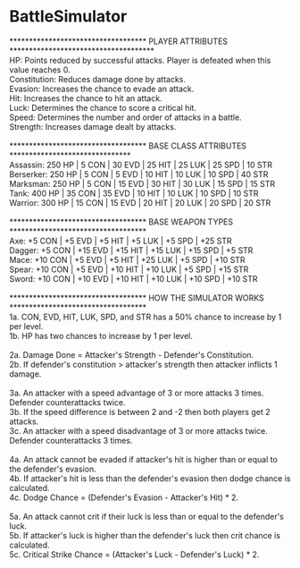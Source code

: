 BattleSimulator
===============
*********************************** PLAYER ATTRIBUTES *************************************<br>
HP: Points reduced by successful attacks. Player is defeated when this value reaches 0.<br>
Constitution: Reduces damage done by attacks.<br>
Evasion: Increases the chance to evade an attack.<br>
Hit: Increases the chance to hit an attack.<br>
Luck: Determines the chance to score a critical hit.<br>
Speed: Determines the number and order of attacks in a battle.<br>
Strength: Increases damage dealt by attacks.<br>
<br>
*********************************** BASE CLASS ATTRIBUTES *******************************<br>
Assassin: 250 HP  |  5 CON  |  30 EVD  |  25 HIT  |  25 LUK  |  25 SPD  |  10 STR<br>
Berserker: 250 HP  |  5 CON  |  5 EVD  |  10 HIT  |  10 LUK  |  10 SPD  |  40 STR<br>
Marksman: 250 HP  |  5 CON  |  15 EVD  |  30 HIT  |  30 LUK  |  15 SPD  |  15 STR<br>
Tank: 400 HP  |  35 CON  |  35 EVD  |  10 HIT  |  10 LUK  |  10 SPD  |  10 STR<br>
Warrior: 300 HP  |  15 CON  |  15 EVD  |  20 HIT  |  20 LUK  |  20 SPD  |  20 STR<br>
<br>
*********************************** BASE WEAPON TYPES ***********************************<br>
Axe: +5 CON  |  +5 EVD  |  +5 HIT  |  +5 LUK  |  +5 SPD  |  +25 STR<br>
Dagger: +5 CON  |  +15 EVD  |  +15 HIT  |  +15 LUK  |  +15 SPD  |  +5 STR<br>
Mace: +10 CON  |  +5 EVD  |  +5 HIT  |  +25 LUK  |  +5 SPD  |  +10 STR<br>
Spear: +10 CON  |  +5 EVD  |  +10 HIT  |  +10 LUK  |  +5 SPD  |  +15 STR<br>
Sword: +10 CON  |  +10 EVD  |  +10 HIT  |  +10 LUK  |  +10 SPD  |  +10 STR<br>
<br>
*********************************** HOW THE SIMULATOR WORKS ***********************************<br>
1a. CON, EVD, HIT, LUK, SPD, and STR has a 50% chance to increase by 1 per level.<br>
1b. HP has two chances to increase by 1 per level.<br>
<br>
2a. Damage Done = Attacker's Strength - Defender's Constitution.<br>
2b. If defender's constitution > attacker's strength then attacker inflicts 1 damage.<br>
<br>
3a. An attacker with a speed advantage of 3 or more attacks 3 times. Defender counterattacks twice.<br>
3b. If the speed difference is between 2 and -2 then both players get 2 attacks.<br>
3c. An attacker with a speed disadvantage of 3 or more attacks twice. Defender counterattacks 3 times.<br>
<br>
4a. An attack cannot be evaded if attacker's hit is higher than or equal to the defender's evasion.<br>
4b. If attacker's hit is less than the defender's evasion then dodge chance is calculated.<br>
4c. Dodge Chance = (Defender's Evasion - Attacker's Hit) * 2.<br>
<br>
5a. An attack cannot crit if their luck is less than or equal to the defender's luck.<br>
5b. If attacker's luck is higher than the defender's luck then crit chance is calculated.<br>
5c. Critical Strike Chance = (Attacker's Luck - Defender's Luck) * 2.
